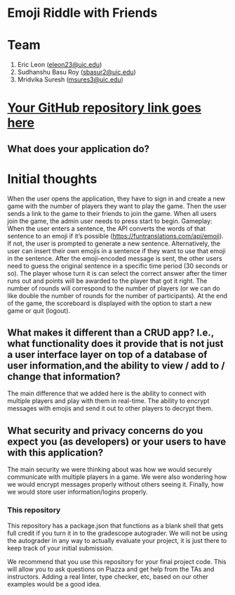 # Emoji Riddle with Friends

# Team
1. Eric Leon (eleon23@uic.edu)
2. Sudhanshu Basu Roy (sbasur2@uic.edu)
3. Mridvika Suresh (msures3@uic.edu)
 

# [Your GitHub repository link goes here](https://github.com/eleon23/final-project-emoji-riddle)

## What does your application do?
# Initial thoughts
When the user opens the application, they have to sign in and create a new game with the number of players they want to play the game. Then the user sends a link to the game to their friends to join the game. When all users join the game, the admin user needs to press start to begin. 
Gameplay: When the user enters a sentence, the API converts the words of that sentence to an emoji if it’s possible (https://funtranslations.com/api/emoji). If not, the user is prompted to generate a new sentence. Alternatively, the user can insert their own emojis in a sentence if they want to use that emoji in the sentence. After the emoji-encoded message is sent, the other users need to guess the original sentence in a specific time period (30 seconds or so). The player whose turn it is can select the correct answer after the timer runs out and points will be awarded to the player that got it right. The number of rounds will correspond to the number of players (or we can do like double the number of rounds for the number of participants). 
At the end of the game, the scoreboard is displayed with the option to start a new game or quit (logout).

## What makes it different than a CRUD app? I.e., what functionality does it provide that is not just a user interface layer on top of a database of user information,and the ability to view / add to / change that information?
The main difference that we added here is the ability to connect with multiple players and play with them in real-time. The ability to encrypt messages with emojis and send it out to other players to decrypt them.

## What security and privacy concerns do you expect you (as developers) or your users to have with this application?
The main security we were thinking about was how we would securely communicate with multiple players in a game. We were also wondering how we would encrypt messages properly without others seeing it. Finally, how we would store user information/logins properly.


### This repository

This repository has a package.json that functions as a blank shell that gets full credit if you turn it in to the gradescope autograder. We will not be using the autograder in any way to actually evaluate your project, it is just there to keep track of your initial submission.

We recommend that you use this repository for your final project code. This will allow you to ask questions on Piazza and get help from the TAs and instructors. Adding a real linter, type checker, etc, based on our other examples would be a good idea.


